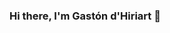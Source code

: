 ### Hi there, I'm Gastón d'Hiriart 👋

<!--
**gastondh91/gastondh91** is a ✨ _special_ ✨ repository because its `README.md` (this file) appears on your GitHub profile.

Here are some ideas to get you started:

- - :computer: I'm a Full Stack developer
- :house_with_garden: I'm from Tucumán, Argentina
- :inbox_tray: You can reach me on [Instagram](https://www.instagram.com/gastondh91/) or [linkedIn](https://www.linkedin.com/in/gastondh91/)
-->
